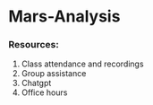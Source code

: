 # Mars-Analysis
### Resources:
1. Class attendance and recordings
2. Group assistance
3. Chatgpt
4. Office hours
